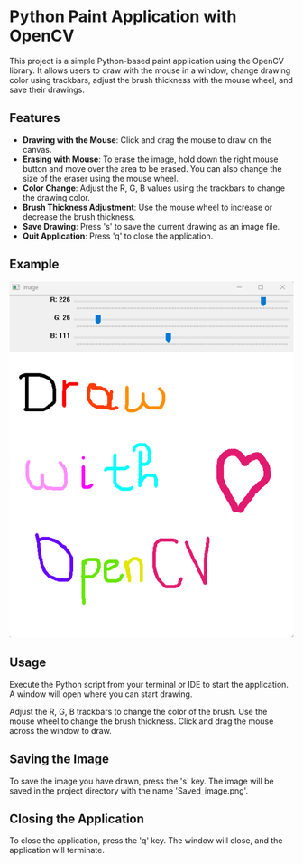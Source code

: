 # Python Paint Application with OpenCV

This project is a simple Python-based paint application using the OpenCV library. It allows users to draw with the mouse in a window, change drawing color using trackbars, adjust the brush thickness with the mouse wheel, and save their drawings.

## Features

- **Drawing with the Mouse**: Click and drag the mouse to draw on the canvas.
- **Erasing with Mouse**: To erase the image, hold down the right mouse button and move over the area to be erased. You can also change the size of the eraser using the mouse wheel.
- **Color Change**: Adjust the R, G, B values using the trackbars to change the drawing color.
- **Brush Thickness Adjustment**: Use the mouse wheel to increase or decrease the brush thickness.
- **Save Drawing**: Press 's' to save the current drawing as an image file.
- **Quit Application**: Press 'q' to close the application.

## Example
![Example](https://github.com/ange-nguetsop/Paint/blob/master/Example.png)

## Usage
Execute the Python script from your terminal or IDE to start the application. A window will open where you can start drawing.

Adjust the R, G, B trackbars to change the color of the brush. Use the mouse wheel to change the brush thickness. Click and drag the mouse across the window to draw.

## Saving the Image
To save the image you have drawn, press the 's' key. The image will be saved in the project directory with the name 'Saved_image.png'.

## Closing the Application
To close the application, press the 'q' key. The window will close, and the application will terminate.
